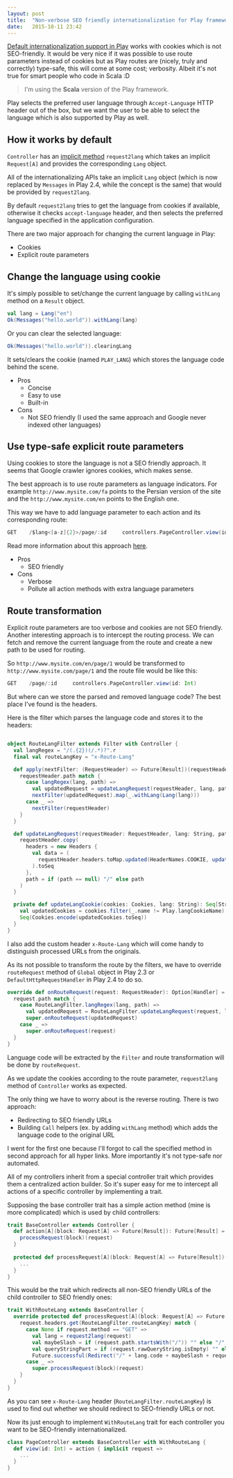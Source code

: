 ```yaml
---
layout: post
title:  "Non-verbose SEO friendly internationalization for Play framework"
date:   2015-10-11 23:42
---
```


[Default internationalization support in Play](https://www.playframework.com/documentation/2.4.x/ScalaI18N) works with cookies which is not SEO-friendly. It would be very nice if it was possible to use route parameters instead of cookies but as Play routes are (nicely, truly and correctly) type-safe, this will come at some cost; verbosity. Albeit it's not true for smart people who code in Scala :D

<!--more-->

> I'm using the **Scala** version of the Play framework.

Play selects the preferred user language through `Accept-Language` HTTP header out of the box, but we want the user to be able to select the language which is also supported by Play as well.

## How it works by default

`Controller` has an [implicit method](https://github.com/playframework/playframework/blob/master/framework/src/play/src/main/scala/play/api/mvc/Controller.scala#L74) `request2lang` which takes an implicit `Request[A]` and provides the corresponding `Lang` object.

All of the internationalizing APIs take an implicit `Lang` object (which is now replaced by `Messages` in Play 2.4, while the concept is the same) that would be provided by `request2lang`.

By default `request2lang` tries to get the language from cookies if available, otherwise it checks `accept-language` header, and then selects the preferred language specified in the application configuration.

There are two major approach for changing the current language in Play:

* Cookies
* Explicit route parameters

## Change the language using cookie

It's simply possible to set/change the current language by calling `withLang` method on a `Result` object.

```scala
val lang = Lang("en")
Ok(Messages("hello.world")).withLang(lang)
```

Or you can clear the selected language:

```scala
Ok(Messages("hello.world")).clearingLang
```

It sets/clears the cookie (named `PLAY_LANG`) which stores the language code behind the scene.

* Pros
  * Concise
  * Easy to use
  * Built-in
* Cons
  * Not SEO friendly (I used the same approach and Google never indexed other languages)

## Use type-safe explicit route parameters

Using cookies to store the language is not a SEO friendly approach. It seems that Google crawler ignores cookies, which makes sense.

The best approach is to use route parameters as language indicators. For example `http://www.mysite.com/fa` points to the Persian version of the site and the `http://www.mysite.com/en` points to the English one.

This way we have to add language parameter to each action and its corresponding route:

```scala
GET    /$lang<[a-z]{2}>/page/:id     controllers.PageController.view(id: Int, lang: String)
```

Read more information about this approach [here](http://mariussoutier.com/blog/2012/12/11/playframework-routes-part-2-advanced/).

* Pros
  * SEO friendly
* Cons
  * Verbose
  * Pollute all action methods with extra language parameters

## Route transformation

Explicit route parameters are too verbose and cookies are not SEO friendly. Another interesting approach is to intercept the routing process. We can fetch and remove the current language from the route and create a new path to be used for routing.

So `http://www.mysite.com/en/page/1` would be transformed to `http://www.mysite.com/page/1` and the route file would be like this:

```scala
GET    /page/:id     controllers.PageController.view(id: Int)
```

But where can we store the parsed and removed language code? The best place I've found is the headers.

Here is the filter which parses the language code and stores it to the headers:

```scala

object RouteLangFilter extends Filter with Controller {
  val langRegex = "/(.{2})(/.*)?".r
  final val routeLangKey = "x-Route-Lang"

  def apply(nextFilter: (RequestHeader) => Future[Result])(requestHeader: RequestHeader): Future[Result] = {
    requestHeader.path match {
      case langRegex(lang, path) =>
        val updatedRequest = updateLangRequest(requestHeader, lang, path)
        nextFilter(updatedRequest).map(_.withLang(Lang(lang)))
      case _ =>
        nextFilter(requestHeader)
    }
  }

  def updateLangRequest(requestHeader: RequestHeader, lang: String, path: String) = {
    requestHeader.copy(
      headers = new Headers {
        val data = (
          requestHeader.headers.toMap.updated(HeaderNames.COOKIE, updateLangCookie(requestHeader.cookies, lang)) + (routeLangKey -> Seq(lang))
        ).toSeq
      },
      path = if (path == null) "/" else path
    )
  }

  private def updateLangCookie(cookies: Cookies, lang: String): Seq[String] = {
    val updatedCookies = cookies.filter(_.name != Play.langCookieName) ++ Seq(Cookie(name = Play.langCookieName, value = lang))
    Seq(Cookies.encode(updatedCookies.toSeq))
  }
}
```

I also add the custom header `x-Route-Lang` which will come handy to distinguish processed URLs from the originals.

As its not possible to transform the route by the filters, we have to override `routeRequest` method of `Global` object in Play 2.3 or `DefaultHttpRequestHandler` in Play 2.4 to do so.

```scala
override def onRouteRequest(request: RequestHeader): Option[Handler] = {
  request.path match {
    case RouteLangFilter.langRegex(lang, path) =>
      val updatedRequest = RouteLangFilter.updateLangRequest(request, lang, path)
      super.onRouteRequest(updatedRequest)
    case _ =>
      super.onRouteRequest(request)
  }
}
```

Language code will be extracted by the `Filter` and route transformation will be done by `routeRequest`. 

As we update the cookies according to the route parameter, `request2lang` method of `Controller` works as expected. 

The only thing we have to worry about is the reverse routing. There is two approach:

* Redirecting to SEO friendly URLs
* Building `Call` helpers (ex. by adding `withLang` method) which adds the language code to the original URL

I went for the first one because I'll forgot to call the specified method in second approach for all hyper links. More importantly it's not type-safe nor automated. 

All of my controllers inherit from a special controller trait which provides them a centralized action builder. So it's super easy for me to intercept all actions of a specific controller by implementing a trait.

Supposing the base controller trait has a simple action method (mine is more complicated) which is used by child controllers:

```scala
trait BaseController extends Controller {
  def action[A](block: Request[A] => Future[Result]): Future[Result] = Action.async { implicit request =>
    processRequest(block)(request)
  }
  
  protected def processRequest[A](block: Request[A] => Future[Result])(implicit request: Request[A]) = {
    ...
  }
}
```

This would be the trait which redirects all non-SEO friendly URLs of the child controller to SEO friendly ones:

```scala
trait WithRouteLang extends BaseController {
  override protected def processRequest[A](block: Request[A] => Future[Result])(implicit request: Request[A]) = {
    request.headers.get(RouteLangFilter.routeLangKey) match {
      case None if request.method == "GET" =>
        val lang = request2lang(request)
        val maybeSlash = if (request.path.startsWith("/")) "" else "/"
        val queryStringPart = if (request.rawQueryString.isEmpty) "" else "?" + request.rawQueryString
        Future.successful(Redirect("/" + lang.code + maybeSlash + request.path + queryStringPart))
      case _ =>
        super.processRequest(block)(request)
    }
  }
}
```

As you can see `x-Route-Lang` header (`RouteLangFilter.routeLangKey`) is used to find out whether we should redirect to SEO-friendly URLs or not.

Now its just enough to implement `WithRouteLang` trait for each controller you want to be SEO-friendly internationalized.

```scala
class PageController extends BaseController with WithRouteLang {
  def view(id: Int) = action { implicit request =>
    ...
  }
}
```
